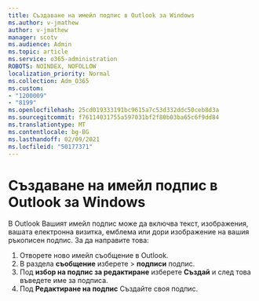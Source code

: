 ```yaml
---
title: Създаване на имейл подпис в Outlook за Windows
ms.author: v-jmathew
author: v-jmathew
manager: scotv
ms.audience: Admin
ms.topic: article
ms.service: o365-administration
ROBOTS: NOINDEX, NOFOLLOW
localization_priority: Normal
ms.collection: Adm_O365
ms.custom:
- "1200009"
- "8199"
ms.openlocfilehash: 25cd019333191bc9615a7c53d332ddc50ceb8d3a
ms.sourcegitcommit: f76114031755a597031bf2f80b03ba65c6f9dd84
ms.translationtype: MT
ms.contentlocale: bg-BG
ms.lasthandoff: 02/09/2021
ms.locfileid: "50177371"
---
```

# <a name="create-an-email-signature-in-outlook-for-windows"></a>Създаване на имейл подпис в Outlook за Windows

В Outlook Вашият имейл подпис може да включва текст, изображения, вашата електронна визитка, емблема или дори изображение на вашия ръкописен подпис. За да направите това:

1. Отворете ново имейл съобщение в Outlook.
2. В раздела **съобщение** изберете   >  **подписи** подпис.
3. Под **избор на подпис за редактиране** изберете **Създай** и след това въведете име за подписа.
4. Под **Редактиране на подпис** Създайте своя подпис.
